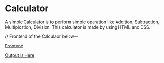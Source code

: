 # Calculator
 A simple Calculator is to perform simple operation like Addition, Subtraction,  Multipication, Division.
 This calculator is made by using HTML and CSS.
 
 
 // Frontend of the Calculaor below--
 
[Frontend](frontend.jpg)








[Output is Here](https://calculator.mutualstudy77.repl.co/)
